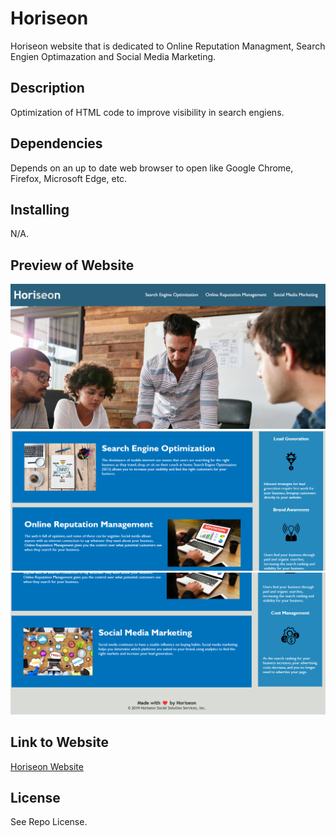 # Horiseon
Horiseon website that is dedicated to Online Reputation Managment, Search Engien Optimazation and Social Media Marketing.

## Description
Optimization of HTML code to improve visibility in search engiens.

## Dependencies
Depends on an up to date web browser to open like Google Chrome, Firefox, Microsoft Edge, etc.

## Installing
N/A.

## Preview of Website
![Header](./assets/images/Screenshot%202022-09-22%20114311.png)
![Content](./assets/images/Screenshot%202022-09-22%20114337.png)
![Footer](./assets/images/Screenshot%202022-09-22%20114352.png)

## Link to Website

[Horiseon Website](https://ksoto18.github.io/Challenge-1/)

## License
See Repo License.
